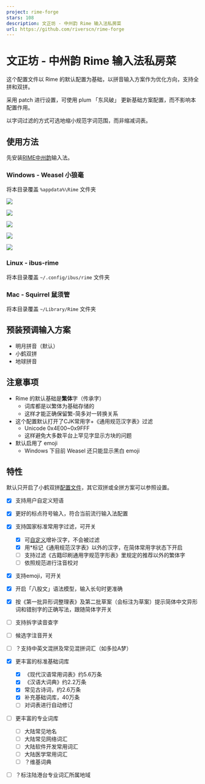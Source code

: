 ```yaml
---
project: rime-forge
stars: 108
description: 文正坊 - 中州韵 Rime 输入法私房菜
url: https://github.com/riverscn/rime-forge
---
```


# 文正坊 - 中州韵 Rime 输入法私房菜

这个配置文件以 Rime 的默认配置为基础，以拼音输入方案作为优化方向，支持全拼和双拼。

采用 patch 进行设置，可使用 plum 「东风破」 更新基础方案配置，而不影响本配置作用。

以字词过滤的方式可选地缩小规范字词范围，而非缩减词表。

## 使用方法

先安装[RIME中州韵](https://rime.im/)输入法。

### Windows - Weasel 小狼毫

将本目录覆盖 `%appdata%\Rime` 文件夹

![](https://user-images.githubusercontent.com/555062/169637295-bcafc054-94ad-4744-a9c0-bb27eb619eee.png)

![](https://user-images.githubusercontent.com/555062/169637437-68246475-b5ee-40ff-8127-61d9f04b55ee.png)

![](https://user-images.githubusercontent.com/555062/169637478-163b8836-b4e2-40fa-90b3-0f959de42540.png)

![](https://user-images.githubusercontent.com/555062/169683708-48ae38b6-419a-43a3-af44-6c3281f7fa32.png)

![](https://user-images.githubusercontent.com/555062/169683747-866286d0-ff68-48ce-9316-75b3596f0546.png)

### Linux - ibus-rime

将本目录覆盖 `~/.config/ibus/rime` 文件夹

### Mac - Squirrel 鼠须管

将本目录覆盖 `~/Library/Rime` 文件夹

## 预装预调输入方案

* 明月拼音（默认）
* 小鹤双拼
* 地球拼音

## 注意事项

* Rime 的默认基础是**繁体**字（传承字）
  * 词库都是以繁体为基础存储的
  * 这样才能正确保留繁-简多对一转换关系
* 这个配置默认打开了CJK常用字+《通用规范汉字表》过滤
  * Unicode 0x4E00~0x9FFF
  * 这样避免大多数平台上罕见字显示方块的问题
* 默认启用了 emoji
  * Windows 下目前 Weasel 还只能显示黑白 emoji

## 特性

默认只开启了小鹤双拼[配置文件](double_pinyin_flypy.custom.yaml)，其它双拼或全拼方案可以参照设置。

- [x] 支持用户自定义短语
- [x] 更好的标点符号输入，符合当前流行输入法配置
- [x] 支持国家标准常用字过滤，可开关
  * [x] 可[自定义](lua/charset.lua)增补汉字，不会被过滤
  * [x] 用*标记《通用规范汉字表》以外的汉字，在简体常用字状态下开启
  * [ ] 支持过滤《古籍印刷通用字规范字形表》里规定的推荐以外的繁体字
  * [ ] 依照规范进行注音校对
- [x] 支持emoji，可开关
- [x] 开启「八股文」语法模型，输入长句时更准确
- [x] 按《第一批异形词整理表》及第二批草案（会标注为草案）提示简体中文异形词和错别字的正确写法，跟随简体字开关
- [ ] 支持拆字读音查字
- [ ] 候选字注音开关
- [ ] ？支持中英文混拼及常见混拼词汇（如多拉A梦）
- [x] 更丰富的标准基础词库
  * [x] 《现代汉语常用词表》约5.6万条
  * [x] 《汉语大词典》约2.2万条
  * [x] 常见古诗词，约2.6万条
  * [x] 补充基础词库，40万条
  * [ ] 对词表进行自动修订
- [ ] 更丰富的专业词库
  * [ ] 大陆常见地名
  * [ ] 大陆常见网络词汇
  * [ ] 大陆软件开发常用词汇
  * [ ] 大陆医学常用词汇
  * [ ] ？维基词典
- [ ] ？标注陆港台专业词汇所属地域

